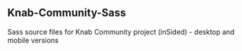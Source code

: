 ## Knab-Community-Sass
Sass source files for Knab Community project (inSided) - desktop and mobile versions
